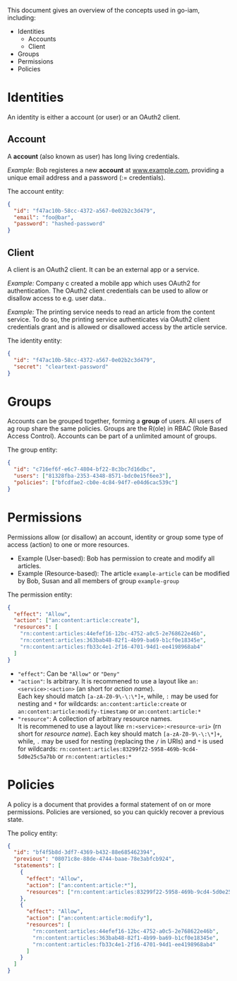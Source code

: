 This document gives an overview of the concepts used in go-iam, including:

* Identities
  * Accounts
  * Client
* Groups
* Permissions
* Policies

# Identities

An identity is either a account (or user) or an OAuth2 client.

## Account

A **account** (also known as user) has long living credentials.

*Example:* Bob registeres a new **account** at www.example.com, providing a unique email address and a password (:= credentials).

The account entity:

```json
{
  "id": "f47ac10b-58cc-4372-a567-0e02b2c3d479",
  "email": "foo@bar",
  "password": "hashed-password"
}
```

## Client

A client is an OAuth2 client. It can be an external app or a service.

*Example:* Company c created a mobile app which uses OAuth2 for authentication. The OAuth2 client credentials can be used to allow or disallow access to e.g. user data..

*Example:* The printing service needs to read an article from the content service. To do so, the printing service authenticates via OAuth2 client credentials grant and is allowed or disallowed access by the article service.

The identity entity:

```json
{
  "id": "f47ac10b-58cc-4372-a567-0e02b2c3d479",
  "secret": "cleartext-password"
}
```

# Groups

Accounts can be grouped together, forming a **group** of users. All users of ag roup
share the same policies. Groups are the R(ole) in RBAC (Role Based Access Control).
Accounts can be part of a unlimited amount of groups.

The group entity:

```json
{
  "id": "c716ef6f-e6c7-4804-bf22-8c3bc7d16dbc",
  "users": ["81328fba-2353-4348-8571-bdc0e15f6ee3"],
  "policies": ["bfcdfae2-cb0e-4c84-94f7-e04d6cac539c"]
}
```

# Permissions

Permissions allow (or disallow) an account, identity or group some type of access (action) to one or more resources.

* Example (User-based): Bob has permission to create and modify all articles.
* Example (Resource-based): The article `example-article` can be modified by Bob, Susan and all members of group `example-group`

The permission entity:

```json
{
  "effect": "Allow",
  "action": ["an:content:article:create"],
  "resources": [
    "rn:content:articles:44efef16-12bc-4752-a0c5-2e768622e46b",
    "rn:content:articles:363bab48-82f1-4b99-ba69-b1cf0e18345e",
    "rn:content:articles:fb33c4e1-2f16-4701-94d1-ee4198968ab4"
  ]
}
```

* `"effect"`: Can be `"Allow"` or `"Deny"`
* `"action"`: Is arbitrary. It is recommened to use a layout like `an:<service>:<action>` (an short for *action name*).  
Each key should match `[a-zA-Z0-9\-\:\*]+`, while, `:` may be used for nesting and `*` for wildcards:
`an:content:article:create` or `an:content:article:modify-timestamp` or `an:content:article:*`
* `"resource"`: A collection of arbitrary resource names.  
It is recommened to use a layout like `rn:<service>:<resource-uri>` (rn short for *resource name*).
Each key should match `[a-zA-Z0-9\-\:\*]+`, while, `.` may be used for nesting (replacing the `/` in URIs) and `*` is used for wildcards:
`rn:content:articles:83299f22-5958-469b-9cd4-5d0e25c5a7bb` or `rn:content:articles:*`

# Policies

A policy is a document that provides a formal statement of on or more permissions. Policies are versioned, so you can quickly recover a previous state.

The policy entity:

```json
{
  "id": "bf4f5b8d-3df7-4369-b432-88e685462394",
  "previous": "08071c8e-88de-4744-baae-78e3abfcb924",
  "statements": [
    {
      "effect": "Allow",
      "action": ["an:content:article:*"],
      "resources": ["rn:content:articles:83299f22-5958-469b-9cd4-5d0e25c5a7bb"]
    },
    {
      "effect": "Allow",
      "action": ["an:content:article:modify"],
      "resources": [
        "rn:content:articles:44efef16-12bc-4752-a0c5-2e768622e46b",
        "rn:content:articles:363bab48-82f1-4b99-ba69-b1cf0e18345e",
        "rn:content:articles:fb33c4e1-2f16-4701-94d1-ee4198968ab4"
      ]
    }
  ]
}
```
